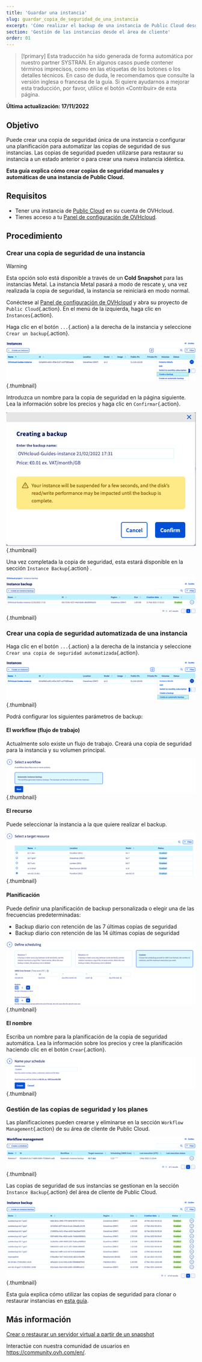 ```yaml
---
title: 'Guardar una instancia'
slug: guardar_copia_de_seguridad_de_una_instancia
excerpt: 'Cómo realizar el backup de una instancia de Public Cloud desde el área de cliente de OVHcloud'
section: 'Gestión de las instancias desde el área de cliente'
order: 01
---
```


> [!primary]
> Esta traducción ha sido generada de forma automática por nuestro partner SYSTRAN. En algunos casos puede contener términos imprecisos, como en las etiquetas de los botones o los detalles técnicos. En caso de duda, le recomendamos que consulte la versión inglesa o francesa de la guía. Si quiere ayudarnos a mejorar esta traducción, por favor, utilice el botón «Contribuir» de esta página.
> 

**Última actualización: 17/11/2022**

## Objetivo

Puede crear una copia de seguridad única de una instancia o configurar una planificación para automatizar las copias de seguridad de sus instancias. Las copias de seguridad pueden utilizarse para restaurar su instancia a un estado anterior o para crear una nueva instancia idéntica.

**Esta guía explica cómo crear copias de seguridad manuales y automáticas de una instancia de Public Cloud.**

## Requisitos

- Tener una instancia de [Public Cloud](https://www.ovhcloud.com/es-es/public-cloud/) en su cuenta de OVHcloud.
- Tienes acceso a tu [Panel de configuración de OVHcloud](https://www.ovh.com/auth/?action=gotomanager&from=https://www.ovh.es/&ovhSubsidiary=es).

## Procedimiento

### Crear una copia de seguridad de una instancia

> [!warning]
> Esta opción solo está disponible a través de un **Cold Snapshot** para las instancias Metal. La instancia Metal pasará a modo de rescate y, una vez realizada la copia de seguridad, la instancia se reiniciará en modo normal.
>

Conéctese al [Panel de configuración de OVHcloud](https://www.ovh.com/auth/?action=gotomanager&from=https://www.ovh.es/&ovhSubsidiary=es) y abra su proyecto de `Public Cloud`{.action}. En el menú de la izquierda, haga clic en `Instances`{.action}.

Haga clic en el botón `...`{.action} a la derecha de la instancia y seleccione `Crear un backup`{.action}.

![public-cloud-instance-backup](images/createbackup1.png){.thumbnail}

Introduzca un nombre para la copia de seguridad en la página siguiente. Lea la información sobre los precios y haga clic en `Confirmar`{.action}.

![public-cloud-instance-backup](images/createbackup2.png){.thumbnail}

Una vez completada la copia de seguridad, esta estará disponible en la sección `Instance Backup`{.action} .

![public-cloud-instance-backup](images/createbackup3.png){.thumbnail}

### Crear una copia de seguridad automatizada de una instancia

Haga clic en el botón `...`{.action} a la derecha de la instancia y seleccione `Crear una copia de seguridad automatizada`{.action}.

![public-cloud-instance-backup](images/createbackup4.png){.thumbnail}

Podrá configurar los siguientes parámetros de backup:

#### **El workflow (flujo de trabajo)** 

Actualmente solo existe un flujo de trabajo. Creará una copia de seguridad para la instancia y su volumen principal.

![public-cloud-instance-backup](images/createbackup5.png){.thumbnail}

#### **El recurso** 

Puede seleccionar la instancia a la que quiere realizar el backup.

![public-cloud-instance-backup](images/createbackup6.png){.thumbnail}

#### **Planificación** 

Puede definir una planificación de backup personalizada o elegir una de las frecuencias predeterminadas:

- Backup diario con retención de las 7 últimas copias de seguridad
- Backup diario con retención de las 14 últimas copias de seguridad

![public-cloud-instance-backup](images/createbackup7.png){.thumbnail}

#### **El nombre** 

Escriba un nombre para la planificación de la copia de seguridad automática. Lea la información sobre los precios y cree la planificación haciendo clic en el botón `Crear`{.action}.
 
![public-cloud-instance-backup](images/createbackup8.png){.thumbnail}

### Gestión de las copias de seguridad y los planes

Las planificaciones pueden crearse y eliminarse en la sección `Workflow Management`{.action} de su área de cliente de Public Cloud.

![public-cloud-instance-backup](images/createbackup9.png){.thumbnail}

Las copias de seguridad de sus instancias se gestionan en la sección `Instance Backup`{.action} del área de cliente de Public Cloud.

![public-cloud-instance-backup](images/createbackup10.png){.thumbnail}

Esta guía explica cómo utilizar las copias de seguridad para clonar o restaurar instancias en [esta guía](https://docs.ovh.com/es/public-cloud/crear_o_restaurar_un_servidor_virtual_a_partir_de_un_snapshot/).

## Más información

[Crear o restaurar un servidor virtual a partir de un snapshot](https://docs.ovh.com/es/public-cloud/crear_o_restaurar_un_servidor_virtual_a_partir_de_un_snapshot/)

Interactúe con nuestra comunidad de usuarios en <https://community.ovh.com/en/>.